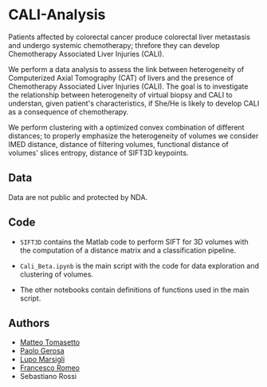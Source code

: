 # CALI-Analysis

Patients affected by colorectal cancer produce colorectal liver metastasis and undergo systemic chemotherapy; threfore they can develop Chemotherapy Associated Liver Injuries (CALI). 

We perform a data analysis to assess the link between heterogeneity of Computerized Axial Tomography (CAT) of livers and the presence of Chemotherapy Associated Liver Injuries (CALI). The goal is to investigate the relationship between heterogeneity of virtual biopsy and CALI to understan, given patient's characteristics, if She/He is likely to develop CALI as a consequence of chemotherapy. 

We perform clustering with a optimized convex combination of different distances; to properly emphasize the heterogeneity of volumes we consider IMED distance, distance of filtering volumes, functional distance of volumes' slices entropy, distance of SIFT3D keypoints.

## Data

Data are not public and protected by NDA.

## Code

- `SIFT3D` contains the Matlab code to perform SIFT for 3D volumes with the computation of a distance matrix and a classification pipeline.

- `Cali_Beta.ipynb` is the main script with the code for data exploration and clustering of volumes.

- The other notebooks contain definitions of functions used in the main script. 

## Authors
* [Matteo Tomasetto](https://github.com/MatteoTomasetto)
* [Paolo Gerosa](https://github.com/PaoloGerosa)
* [Lupo Marsigli](https://github.com/LupoMarsigli)
* [Francesco Romeo](https://github.com/fraromeo)
* Sebastiano Rossi
